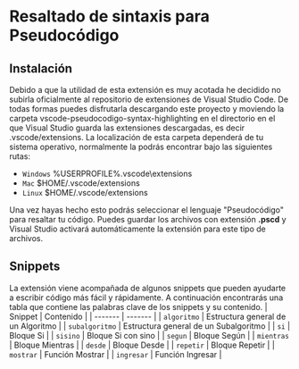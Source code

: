 # Resaltado de sintaxis para Pseudocódigo
## Instalación
Debido a que la utilidad de esta extensión es muy acotada he decidido no subirla oficialmente al repositorio de extensiones de Visual Studio Code. De todas formas puedes disfrutarla descargando este proyecto y moviendo la carpeta vscode-pseudocodigo-syntax-highlighting en el directorio en el que Visual Studio guarda las extensiones descargadas, es decir .vscode/extensions.
La localización de esta carpeta dependerá de tu sistema operativo, normalmente la podrás encontrar bajo las siguientes rutas:

- `Windows` %USERPROFILE%\.vscode\extensions
- `Mac` $HOME/.vscode/extensions
- `Linux` $HOME/.vscode/extensions

Una vez hayas hecho esto podrás seleccionar el lenguaje "Pseudocódigo" para resaltar tu código.
Puedes guardar los archivos con extensión **.pscd** y Visual Studio activará automáticamente la extensión para este tipo de archivos.

## Snippets
La extensión viene acompañada de algunos snippets que pueden ayudarte a escribir código más fácil y rápidamente. A continuación encontrarás una tabla que contiene las palabras clave de los snippets y su contenido.
| Snippet | Contenido |
| ------- | ------- |
| `algoritmo` | Estructura general de un Algoritmo |
| `subalgoritmo` | Estructura general de un Subalgoritmo |
| `si` | Bloque Si |
| `sisino` | Bloque Si con sino |
| `segun` | Bloque Según |
| `mientras` | Bloque Mientras |
| `desde` | Bloque Desde |
| `repetir` | Bloque Repetir |
| `mostrar` | Función Mostrar |
| `ingresar` | Función Ingresar |

